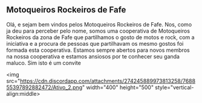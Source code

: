 ## Motoqueiros Rockeiros de Fafe
Olá, e sejam bem vindos pelos Motoqueiros Rockeiros de Fafe.
Nos, como ja deu para perceber pelo nome, somos uma cooperativa de Motoqueiros Rockeiros da zona de Fafe que partilhamos o gosto de motos e rock, com a iniciativa e a procura de pessoas que partilhavam os mesmo gostos foi formada esta cooperativa.
Estamos sempre abertos para novos membros na nossa cooperativa e estamos ansiosos por te conhecer seu ganda maluco.
Sim isto é um convite

<img src="https://cdn.discordapp.com/attachments/274245889973813258/768855397892882472/Ativo_2.png" width="400" height="500" style="vertical-align:middle>
